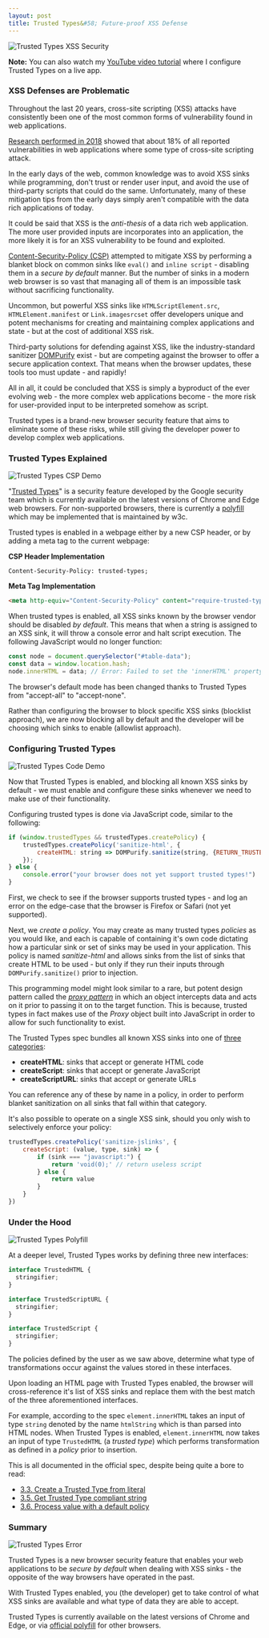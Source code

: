 ```yaml
---
layout: post
title: Trusted Types&#58; Future-proof XSS Defense
---
```


<img src="{{ site.baseurl }}/assets/2022-12-07/tt1.PNG" alt="Trusted Types XSS Security"/>

**Note:** You can also watch my [YouTube video tutorial](https://www.youtube.com/watch?v=IeKLIwJ2ZMY) where I configure Trusted Types on a live app.

### XSS Defenses are Problematic

Throughout the last 20 years, cross-site scripting (XSS) attacks have consistently been one of the most common forms of vulnerability found in web applications. 

[Research performed in 2018](https://www.pandasecurity.com/en/mediacenter/security/xss-common-web-vulnerabilities/) showed that about 18% of all reported vulnerabilities in web applications where some type of cross-site scripting attack. 

In the early days of the web, common knowledge was to avoid XSS sinks while programming, don't trust or render user input, and avoid the use of third-party scripts that could do the same. Unfortunately, many of these mitigation tips from the early days simply aren't compatible with the data rich applications of today.

It could be said that XSS is the _anti-thesis_ of a data rich web application. The more user provided inputs are incorporates into an application, the more likely it is for an XSS vulnerability to be found and exploited.

[Content-Security-Policy (CSP)](https://developer.mozilla.org/en-US/docs/Web/HTTP/CSP) attempted to mitigate XSS by performing a blanket block on common sinks like `eval()` and `inline script` - disabling them in a _secure by default_ manner. But the number of sinks in a modern web browser is so vast that managing all of them is an impossible task without sacrificing functionality. 

Uncommon, but powerful XSS sinks like `HTMLScriptElement.src`, `HTMLElement.manifest` or `Link.imagesrcset` offer developers unique and potent mechanisms for creating and maintaining complex applications and state - but at the cost of additional XSS risk.

Third-party solutions for defending against XSS, like the industry-standard sanitizer [DOMPurify](https://github.com/cure53/DOMPurify) exist - but are competing against the browser to offer a secure application context. That means when the browser updates, these tools too must update - and rapidly!

All in all, it could be concluded that XSS is simply a byproduct of the ever evolving web - the more complex web applications become - the more risk for user-provided input to be interpreted somehow as script. 

Trusted types is a brand-new browser security feature that aims to eliminate some of these risks, while still giving the developer power to develop complex web applications.

### Trusted Types Explained
<img src="{{ site.baseurl }}/assets/2022-12-07/tt3.PNG" alt="Trusted Types CSP Demo"/>

"[Trusted Types](https://w3c.github.io/trusted-types/dist/spec/)" is a security feature developed by the Google security team which is currently available on the latest versions of Chrome and Edge web browsers. For non-supported browsers, there is currently a [polyfill](https://github.com/w3c/trusted-types#polyfill) which may be implemented that is maintained by w3c. 

Trusted types is enabled in a webpage either by a new CSP header, or by adding a meta tag to the current webpage:

**CSP Header Implementation**
```
Content-Security-Policy: trusted-types;
```

**Meta Tag Implementation**
```html
<meta http-equiv="Content-Security-Policy" content="require-trusted-types-for 'script'">
```

When trusted types is enabled, all XSS sinks known by the browser vendor should be disabled _by default_. This means that when a string is assigned to an XSS sink, it will throw a console error and halt script execution. The following JavaScript would no longer function:

```javascript
const node = document.querySelector("#table-data");
const data = window.location.hash;
node.innerHTML = data; // Error: Failed to set the 'innerHTML' property on 'Element'...
```

The browser's default mode has been changed thanks to Trusted Types from "accept-all" to "accept-none". 

Rather than configuring the browser to block specific XSS sinks (blocklist approach), we are now blocking all by default and the developer will be choosing which sinks to enable (allowlist approach).

### Configuring Trusted Types
<img src="{{ site.baseurl }}/assets/2022-12-07/tt2.PNG" alt="Trusted Types Code Demo"/>

Now that Trusted Types is enabled, and blocking all known XSS sinks by default - we must enable and configure these sinks whenever we need to make use of their functionality.

Configuring trusted types is done via JavaScript code, similar to the following:

```javascript
if (window.trustedTypes && trustedTypes.createPolicy) {
    trustedTypes.createPolicy('sanitize-html', {
        createHTML: string => DOMPurify.sanitize(string, {RETURN_TRUSTED_TYPE: true})
    });
} else {
    console.error("your browser does not yet support trusted types!")
}
```

First, we check to see if the browser supports trusted types - and log an error on the edge-case that the browser is Firefox or Safari (not yet supported). 

Next, we _create a policy_. You may create as many trusted types _policies_ as you would like, and each is capable of containing it's own code dictating how a particular sink or set of sinks may be used in your application. This policy is named _sanitize-html_ and allows sinks from the list of sinks that create HTML to be used - but only if they run their inputs through `DOMPurify.sanitize()` prior to injection. 

This programming model might look similar to a rare, but potent design pattern called the _[proxy pattern](https://en.wikipedia.org/wiki/Proxy_pattern)_ in which an object intercepts data and acts on it prior to passing it on to the target function. This is because, trusted types in fact makes use of the _Proxy_ object built into JavaScript in order to allow for such functionality to exist.

The Trusted Types spec bundles all known XSS sinks into one of [three categories](https://w3c.github.io/trusted-types/dist/spec/#trusted-type-policy):

* **createHTML**: sinks that accept or generate HTML code
* **createScript**: sinks that accept or generate JavaScript
* **createScriptURL**: sinks that accept or generate URLs

You can reference any of these by name in a policy, in order to perform blanket sanitization on all sinks that fall within that category. 

It's also possible to operate on a single XSS sink, should you only wish to selectively enforce your policy:

```javascript
trustedTypes.createPolicy('sanitize-jslinks', {
    createScript: (value, type, sink) => {
        if (sink === "javascript:") {
            return 'void(0);' // return useless script
        } else {
            return value
        }
    }
})
```

### Under the Hood
<img src="{{ site.baseurl }}/assets/2022-12-07/tt4.PNG" alt="Trusted Types Polyfill"/>

At a deeper level, Trusted Types works by defining three new interfaces:

```javascript
interface TrustedHTML {
  stringifier;
}

interface TrustedScriptURL {
  stringifier;
}

interface TrustedScript {
  stringifier;
}
```

The policies defined by the user as we saw above, determine what type of transformations occur against the values stored in these interfaces. 

Upon loading an HTML page with Trusted Types enabled, the browser will cross-reference it's list of XSS sinks and replace them with the best match of the three aforementioned interfaces. 

For example, according to the spec `element.innerHTML` takes an input of type `string` denoted by the name `htmlString` which is than parsed into HTML nodes. When Trusted Types is enabled, `element.innerHTML` now takes an input of type `TrustedHTML` (a _trusted type_) which performs transformation as defined in a _policy_ prior to insertion.

This is all documented in the official spec, despite being quite a bore to read:

* [3.3. Create a Trusted Type from literal](https://w3c.github.io/trusted-types/dist/spec/#ref-for-typedefdef-trustedtype)
* [3.5. Get Trusted Type compliant string](https://w3c.github.io/trusted-types/dist/spec/#ref-for-typedefdef-trustedtype%E2%91%A0)
* [3.6. Process value with a default policy](https://w3c.github.io/trusted-types/dist/spec/#ref-for-typedefdef-trustedtype%E2%91%A2)


### Summary
<img src="{{ site.baseurl }}/assets/2022-12-07/tt5.PNG" alt="Trusted Types Error"/>

Trusted Types is a new browser security feature that enables your web applications to be _secure by default_ when dealing with XSS sinks - the opposite of the way browsers have operated in the past.

With Trusted Types enabled, you (the developer) get to take control of what XSS sinks are available and what type of data they are able to accept.

Trusted Types is currently available on the latest versions of Chrome and Edge, or via [official polyfill](https://github.com/w3c/trusted-types#polyfill) for other browsers.



